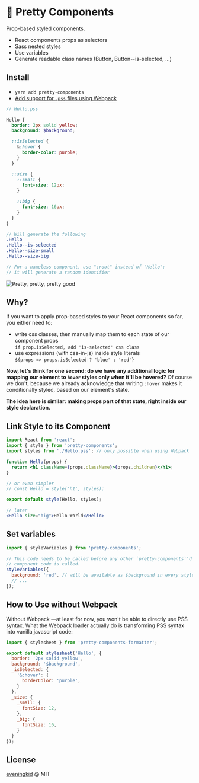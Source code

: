 # 🌈 Pretty Components
Prop-based styled components.
- React components props as selectors
- Sass nested styles
- Use variables
- Generate readable class names (Button, Button--is-selected, ...)

## Install
- `yarn add pretty-components`
- [Add support for `.pss` files using Webpack](https://github.com/eveningkid/pretty-loader)

```scss
// Hello.pss

Hello {
  border: 2px solid yellow;
  background: $background;

  ::isSelected {
    &:hover {
      border-color: purple;
    }
  }

  ::size {
    ::small {
      font-size: 12px;
    }

    ::big {
      font-size: 16px;
    }
  }
}

// Will generate the following
.Hello
.Hello--is-selected
.Hello--size-small
.Hello--size-big

// For a nameless component, use ":root" instead of "Hello";
// it will generate a random identifier
```

![Pretty, pretty, pretty good](https://media.giphy.com/media/d2jjIRvGomz6GMkU/giphy.gif)

## Why?
If you want to apply prop-based styles to your React components so far, you either need to:
- write css classes, then manually map them to each state of our component props  
  `if prop.isSelected, add 'is-selected' css class`
- use expressions (with css-in-js) inside style literals  
  `${props => props.isSelected ? 'blue' : 'red'}`

**Now, let's think for one second: do we have any additional logic for mapping our element to `hover` styles only when it'll be hovered?** Of course we don't, because we already acknowledge that writing `:hover` makes it conditionally styled, based on our element's state.  

**The idea here is similar: making props part of that state, right inside our style declaration.**

## Link Style to its Component
```jsx
import React from 'react';
import { style } from 'pretty-components';
import styles from './Hello.pss'; // only possible when using Webpack

function Hello(props) {
  return <h1 className={props.className}>{props.children}</h1>;
}

// or even simpler
// const Hello = style('h1', styles);

export default style(Hello, styles);

// later
<Hello size="big">Hello World</Hello>
```

## Set variables
```js
import { styleVariables } from 'pretty-components';

// This code needs to be called before any other `pretty-components`'d
// component code is called.
styleVariables({
  background: 'red', // will be available as $background in every stylesheet
  // ...
});
```

## How to Use without Webpack
Without Webpack —at least for now, you won't be able to directly use PSS syntax.
What the Webpack loader actually do is transforming PSS syntax into vanilla javascript code:
```js
import { stylesheet } from 'pretty-components-formatter';

export default stylesheet('Hello', {
  border: '2px solid yellow',
  background: '$background',
  _isSelected: {
    '&:hover': {
      borderColor: 'purple',
    }
  },
  _size: {
    _small: {
      fontSize: 12,
    },
    _big: {
      fontSize: 16,
    }
  }
});
```

## License
[eveningkid](https://twitter.com/eveningkid) @ MIT
